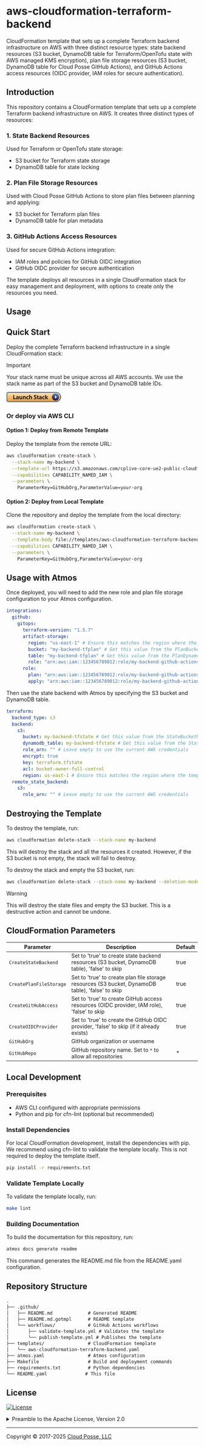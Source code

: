 # aws-cloudformation-terraform-backend


CloudFormation template that sets up a complete Terraform backend infrastructure on AWS with three distinct resource types: state backend resources (S3 bucket, DynamoDB table for Terraform/OpenTofu state with AWS managed KMS encryption), plan file storage resources (S3 bucket, DynamoDB table for Cloud Posse GitHub Actions), and GitHub Actions access resources (OIDC provider, IAM roles for secure authentication).


## Introduction

This repository contains a CloudFormation template that sets up a complete Terraform backend infrastructure on AWS. It creates three distinct types of resources:

### 1. State Backend Resources
Used for Terraform or OpenTofu state storage:
- S3 bucket for Terraform state storage
- DynamoDB table for state locking

### 2. Plan File Storage Resources
Used with Cloud Posse GitHub Actions to store plan files between planning and applying:
- S3 bucket for Terraform plan files
- DynamoDB table for plan metadata

### 3. GitHub Actions Access Resources
Used for secure GitHub Actions integration:
- IAM roles and policies for GitHub OIDC integration
- GitHub OIDC provider for secure authentication

The template deploys all resources in a single CloudFormation stack for easy management and deployment, with options to create only the resources you need.



## Usage

## Quick Start

Deploy the complete Terraform backend infrastructure in a single CloudFormation stack:

> [!IMPORTANT]
> Your stack name must be unique across all AWS accounts. We use the stack name as part of the S3 bucket and DynamoDB table IDs.

[<img width="144" height="27" src="../docs/launch_stack.png" alt="Launch Stack" />](https://console.aws.amazon.com/cloudformation/home?region=us-east-1#/stacks/new?stackName=atmos-pro-example-advanced&templateURL=https://s3.amazonaws.com/cplive-core-ue2-public-cloudformation/aws-cloudformation-terraform-backend.yaml)

### Or deploy via AWS CLI

#### Option 1: Deploy from Remote Template

Deploy the template from the remote URL:

```bash
aws cloudformation create-stack \
  --stack-name my-backend \
  --template-url https://s3.amazonaws.com/cplive-core-ue2-public-cloudformation/aws-cloudformation-terraform-backend.yaml \
  --capabilities CAPABILITY_NAMED_IAM \
  --parameters \
    ParameterKey=GitHubOrg,ParameterValue=your-org
```

#### Option 2: Deploy from Local Template

Clone the repository and deploy the template from the local directory:

```bash
aws cloudformation create-stack \
  --stack-name my-backend \
  --template-body file://templates/aws-cloudformation-terraform-backend.yaml \
  --capabilities CAPABILITY_NAMED_IAM \
  --parameters \
    ParameterKey=GitHubOrg,ParameterValue=your-org
```

## Usage with Atmos

Once deployed, you will need to add the new role and plan file storage configuration to your Atmos configuration.

```yaml
integrations:
  github:
    gitops:
      terraform-version: "1.5.7"
      artifact-storage:
        region: "us-east-1" # Ensure this matches the region where the template was deployed
        bucket: "my-backend-tfplan" # Get this value from the PlanBucketName output
        table: "my-backend-tfplan" # Get this value from the PlanDynamoDBTableName output
        role: "arn:aws:iam::123456789012:role/my-backend-github-actions" # Get this value from the GitHubActionsRoleARN output
      role:
        plan: "arn:aws:iam::123456789012:role/my-backend-github-actions" # Get this value from the GitHubActionsRoleARN output
        apply: "arn:aws:iam::123456789012:role/my-backend-github-actions" # Get this value from the GitHubActionsRoleARN output
```

Then use the state backend with Atmos by specifying the S3 bucket and DynamoDB table.

```yaml
terraform:
  backend_type: s3
  backend:
    s3:
      bucket: my-backend-tfstate # Get this value from the StateBucketName output
      dynamodb_table: my-backend-tfstate # Get this value from the StateDynamoDBTableName output
      role_arn: "" # Leave empty to use the current AWS credentials
      encrypt: true
      key: terraform.tfstate
      acl: bucket-owner-full-control
      region: us-east-1 # Ensure this matches the region where the template was deployed
  remote_state_backend:
    s3:
      role_arn: "" # Leave empty to use the current AWS credentials
```

## Destroying the Template

To destroy the template, run:

```bash
aws cloudformation delete-stack --stack-name my-backend
```

This will destroy the stack and all the resources it created. However, if the S3 bucket is not empty, the stack will fail to destroy.

To destroy the stack and empty the S3 bucket, run:

```bash
aws cloudformation delete-stack --stack-name my-backend --deletion-mode FORCE_DELETE_STACK
```

> [!WARNING]
> This will destroy the state files and empty the S3 bucket. This is a destructive action and cannot be undone.

## CloudFormation Parameters

| Parameter | Description | Default |
|-----------|-------------|---------|
| `CreateStateBackend` | Set to 'true' to create state backend resources (S3 bucket, DynamoDB table), 'false' to skip | true |
| `CreatePlanFileStorage` | Set to 'true' to create plan file storage resources (S3 bucket, DynamoDB table), 'false' to skip | true |
| `CreateGitHubAccess` | Set to 'true' to create GitHub access resources (OIDC provider, IAM role), 'false' to skip | true |
| `CreateOIDCProvider` | Set to 'true' to create the GitHub OIDC provider, 'false' to skip (if it already exists) | true |
| `GitHubOrg` | GitHub organization or username |  |
| `GitHubRepo` | GitHub repository name. Set to `*` to allow all repositories | * |

## Local Development

### Prerequisites
- AWS CLI configured with appropriate permissions
- Python and pip for cfn-lint (optional but recommended)

### Install Dependencies

For local CloudFormation development, install the dependencies with pip. We recommend using cfn-lint to validate the template locally. This is not required to deploy the template itself.

```bash
pip install -r requirements.txt
```

### Validate Template Locally

To validate the template locally, run:

```bash
make lint
```

### Building Documentation

To build the documentation for this repository, run:

```bash
atmos docs generate readme
```

This command generates the README.md file from the README.yaml configuration.

## Repository Structure

```
.
├── .github/
│   ├── README.md             # Generated README
│   ├── README.md.gotmpl      # README template
│   └── workflows/            # GitHub Actions workflows
│       ├── validate-template.yml # Validates the template
│       └── publish-template.yml # Publishes the template
├── templates/                # CloudFormation template
│   └── aws-cloudformation-terraform-backend.yaml
├── atmos.yaml                # Atmos configuration
├── Makefile                  # Build and deployment commands
├── requirements.txt          # Python dependencies
└── README.yaml              # This file
```










## License

<a href="https://opensource.org/licenses/Apache-2.0"><img src="https://img.shields.io/badge/License-Apache%202.0-blue.svg?style=for-the-badge" alt="License"></a>

<details>
<summary>Preamble to the Apache License, Version 2.0</summary>
<br/>
<br/>



```text
Licensed to the Apache Software Foundation (ASF) under one
or more contributor license agreements.  See the NOTICE file
distributed with this work for additional information
regarding copyright ownership.  The ASF licenses this file
to you under the Apache License, Version 2.0 (the
"License"); you may not use this file except in compliance
with the License.  You may obtain a copy of the License at

  https://www.apache.org/licenses/LICENSE-2.0

Unless required by applicable law or agreed to in writing,
software distributed under the License is distributed on an
"AS IS" BASIS, WITHOUT WARRANTIES OR CONDITIONS OF ANY
KIND, either express or implied.  See the License for the
specific language governing permissions and limitations
under the License.
```
</details>


---
Copyright © 2017-2025 [Cloud Posse, LLC](https://cpco.io/copyright)
 